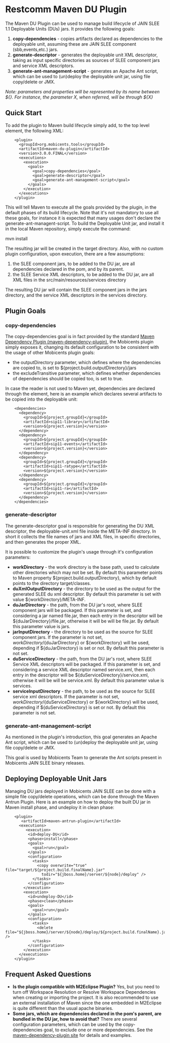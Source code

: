 # Restcomm Maven DU Plugin

The Maven DU Plugin can be used to manage build lifecycle of JAIN SLEE 1.1 Deployable Units (DUs) jars. It provides the following goals:

1. **copy-dependencies** - copies artifacts declared as dependencies to the deployable unit, assuming these are JAIN SLEE component (sbb,events,etc.) jars.
2. **generate-descriptor** - generates the deployable unit XML descriptor, taking as input specific directories as sources of SLEE component jars and service XML descriptors.
3. **generate-ant-management-script** - generates an Apache Ant script, which can be used to (un)deploy the deployable unit jar, using file copy/delete or JMX.

_Note: parameters and properties will be represented by its name between ${}. For instance, the parameter X, when referred, will be through ${X}_

## Quick Start

To add the plugin to Maven build lifecycle simply add, to the top level <build /> element, the following XML:

```
    <plugin>  
      <groupId>org.mobicents.tools</groupId>  
      <artifactId>maven-du-plugin</artifactId>  
      <version>3.0.0.FINAL</version>  
      <executions>  
        <execution>  
          <goals>  
            <goal>copy-dependencies</goal>  
            <goal>generate-descriptor</goal>  
            <goal>generate-ant-management-script</goal>  
          </goals>  
        </execution>  
      </executions>  
    </plugin>  
```

This will tell Maven to execute all the goals provided by the plugin, in the default phases of its build lifecycle. Note that it's not mandatory to use all these goals, for instance it is expected that many usages don't declare the generate-ant-managent-script. 
To build the Deployable Unit jar, and install it in the local Maven repository, simply execute the command:

mvn install

The resulting jar will be created in the target directory.
Also, with no custom plugin configuration, upon execution, there are a few assumptions:

1. the SLEE component jars, to be added to the DU jar, are all dependencies declared in the pom, and by its parent.
2. the SLEE Service XML descriptors, to be added to the DU jar, are all XML files in the src/main/resources/services directory
 

The resulting DU jar will contain the SLEE component jars in the jars directory, and the service XML descriptors in the services directory.

 
## Plugin Goals
### copy-dependencies

The copy-dependencies goal is in fact provided by the standard [Maven Dependency Plugin (maven-dependency-plugin)](http://maven.apache.org/plugins/maven-dependency-plugin/index.html), the Mobicents plugin simply exposes it, changing its default configuration to be consistent with the usage of other Mobicents plugin goals:

* the outputDirectory parameter, which defines where the dependencies are copied to, is set to ${project.build.outputDirectory}/jars
* the excludeTransitive parameter, which defines whether dependencies of dependencies should be copied too, is set to true.

In case the reader is not used to Maven yet, dependencies are declared through the <dependencies /> element, here is an example which declares several artifacts to be copied into the deployable unit:

```
    <dependencies>  
      <dependency>  
        <groupId>${project.groupId}</groupId>  
        <artifactId>sip11-library</artifactId>  
        <version>${project.version}</version>  
      </dependency>  
      <dependency>  
        <groupId>${project.groupId}</groupId>  
        <artifactId>sip11-events</artifactId>  
        <version>${project.version}</version>  
      </dependency>  
      <dependency>  
        <groupId>${project.groupId}</groupId>  
        <artifactId>sip11-ratype</artifactId>  
        <version>${project.version}</version>  
      </dependency>  
      <dependency>  
        <groupId>${project.groupId}</groupId>  
        <artifactId>sip11-ra</artifactId>  
        <version>${project.version}</version>  
      </dependency>    
    </dependencies>  
```
 
### generate-descriptor

The generate-descriptor goal is responsible for generating the DU XML descriptor, the deployable-unit.xml file inside the META-INF directory. In short it collects the file names of jars and XML files, in specific directories, and then generates the proper XML.

It is possible to customize the plugin's usage through it's configuration parameters:

* **workDirectory** - the work directory is the base path, used to calculate other directories which may not be set. By default this parameter points to Maven property ${project.build.outputDirectory}, which by default points to the directory target/classes.
* **duXmlOutputDirectory** - the directory to be used as the output for the generated SLEE du xml descriptor. By default this parameter is set with value  ${workDirectory}/META-INF.
* **duJarDirectory** - the path, from the DU jar's root, where SLEE component jars will be packaged. If this parameter is set, and considering a jar named file.jar, then each <jar /> entry in the descriptor will be <jar>${duJarDirectory}/file.jar</jar>, otherwise it will be will be <jar>file.jar</jar>. By default this parameter value is jars.
* **jarInputDirectory** - the directory to be used as the source for SLEE component jars. If the parameter is not set, ${workDirectory}/${duJarDirectory} or ${workDirectory} will be used, depending if ${duJarDirectory} is set or not. By default  this parameter is not set.
* **duServiceDirectory** - the path, from the DU jar's root, where SLEE Service XML descriptors will be packaged. If this parameter is set, and considering a service XML descriptor named service.xml, then each <service-xml /> entry in the descriptor will be <service-xml>${duServiceDirectory}/service.xml</service-xml>, otherwise it will be will be <service-xml>service.xml</service-xml>. By default this parameter value is services.
* **serviceInputDirectory** - the path, to be used as the source for SLEE service xml descriptors. If the parameter is not set, ${workDirectory}/${duServiceDirectory} or ${workDirectory} will be used, depending if ${duServiceDirectory} is set or not. By default  this parameter is not set.

### generate-ant-management-script

As mentioned in the plugin's introduction, this goal generates an Apache Ant script, which can be used to (un)deploy the deployable unit jar, using file copy/delete or JMX.

This goal is used by Mobicents Team to generate the Ant scripts present in Mobicents JAIN SLEE binary releases.


## Deploying Deployable Unit Jars

Managing DU jars deployed in Mobicents JAIN SLEE can be done with a simple file copy/delete operations, which can be done through the Maven Antrun Plugin. Here is an example on how to deploy the built DU jar in Maven install phase, and undeploy it in clean phase:
 
```
    <plugin>  
       <artifactId>maven-antrun-plugin</artifactId>  
      <executions>  
         <execution>  
          <id>deploy-DU</id>  
          <phase>install</phase>  
          <goals>  
            <goal>run</goal>  
          </goals>  
          <configuration>  
            <tasks>  
              <copy overwrite="true" file="target/${project.build.finalName}.jar"  
                todir="${jboss.home}/server/${node}/deploy" />  
            </tasks>  
          </configuration>  
        </execution>  
        <execution>  
          <id>undeploy-DU</id>  
          <phase>clean</phase>  
          <goals>  
            <goal>run</goal>  
          </goals>  
          <configuration>  
            <tasks>  
              <delete file="${jboss.home}/server/${node}/deploy/${project.build.finalName}.jar" />  
            </tasks>  
          </configuration>  
        </execution>  
      </executions>  
    </plugin>  
```
 
## Frequent Asked Questions

* **Is the plugin compatible with M2Eclipse Plugin?** Yes, but you need to turn off Workspace Resolution or Resolve Workspace Dependencies when creating or importing the project. It is also recommended to use an external installation of Maven since the one embedded in M2Eclipse is quite different than the usual apache binaries.
* **Some jars, which are dependencies declared in the pom's parent, are bundled in the DU jar, how to avoid that?** There are several configuration parameters, which can be used by the copy-dependencies goal, to exclude one or more dependencies. See the [maven-dependency-plugin site](http://maven.apache.org/plugins/maven-dependency-plugin/copy-dependencies-mojo.html) for details and examples.